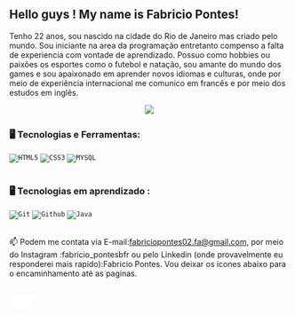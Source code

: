 ## Hello guys ! My name is Fabricio Pontes!


Tenho 22 anos, sou nascido na cidade do Rio de Janeiro mas criado pelo mundo. Sou iniciante na area da programação entretanto compenso a falta de experiencia com vontade de aprendizado. Possuo como hobbies ou paixões os esportes como o futebol e natação, sou
  amante do mundo dos games e sou apaixonado em aprender novos idiomas e culturas, onde por meio de experiência internacional me comunico em francês e por meio dos estudos em inglês.
<div align="center">
  <img src="https://i.pinimg.com/originals/21/11/61/21116158daaeb1459b4ec0758505e1ad.gif" width="600px">
  </div>

### 🖥️ Tecnologias e Ferramentas: 
<code><img  width="40px" src="https://cdn.jsdelivr.net/gh/devicons/devicon@latest/icons/html5/html5-original.svg" title="HTML5"/></code> 
<code><img  width="40px" src="https://cdn.jsdelivr.net/gh/devicons/devicon@latest/icons/css3/css3-original.svg" title = "CSS3" /></code>
<code><img width="40px" src="https://cdn.jsdelivr.net/gh/devicons/devicon@latest/icons/mysql/mysql-original.svg" title="MYSQL" /></code>
 </br></br>

### 🖥️ Tecnologias em aprendizado :
<code><img width="40" src="https://cdn.jsdelivr.net/gh/devicons/devicon@latest/icons/git/git-original.svg" title = "Git" /></code>
<code><img width="40" src="https://cdn.jsdelivr.net/gh/devicons/devicon@latest/icons/github/github-original-wordmark.svg" title = "Github"/></code>
<code><img width="40" src="https://cdn.jsdelivr.net/gh/devicons/devicon@latest/icons/java/java-original-wordmark.svg" title = "Java"/></code>
</br></br>

📫 Podem me contata via E-mail:fabriciopontes02.fa@gmail.com, por meio do Instagram :fabricio_pontesbfr ou pelo Linkedin (onde provavelmente eu responderei mais rapido):Fabricio Pontes. Vou deixar os icones abaixo para o encaminhamento até as paginas.
<div>
  </br>
   <a href="https://www.instagram.com/fabricio_pontesbfr/" target="_blank"><img align="left" alt="Instagram" width="22px" src="https://github.com/Aakarsh-B/trying-repos/blob/master/insta.svg" />
   <a href="https://www.linkedin.com/in/fabricio-pontes-tech/" target="_blank"><img align="left" alt="LinkedIn" width="22px" src="https://github.com/Aakarsh-B/trying-repos/blob/master/linkedin.svg" />
          
</div>
          
